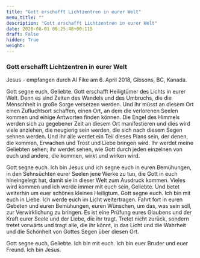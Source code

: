 ```yaml
---
title: "Gott erschafft Lichtzentren in eurer Welt"
menu_title: ""
description: "Gott erschafft Lichtzentren in eurer Welt"
date: 2020-08-01 06:25:48+00:115
draft: False
hidden: True
weight:
---
```

### Gott erschafft Lichtzentren in eurer Welt

Jesus - empfangen durch Al Fike am 6. April 2018, Gibsons, BC, Kanada.

Gott segne euch, Geliebte. Gott erschafft Heiligtümer des Lichts in eurer Welt. Denn es sind Zeiten des Wandels und des Umbruchs, die die Menschheit in große Sorge versetzen werden. Und ihr müsst an diesem Ort einen Zufluchtsort schaffen, einen Ort, an dem die verlorenen Seelen kommen und einige Antworten finden können. Die Engel des Himmels werden sich zu gegebener Zeit an diesem Ort manifestieren und dies wird viele anziehen, die neugierig sein werden, die sich nach diesem Segen sehnen werden. Und ihr alle werdet ein Teil dieses Plans sein, der denen, die kommen, Erwachen und Trost und Liebe bringen wird. Ihr werdet meine Geliebten sehen; ihr werdet sehen, wie Gott durch jeden einzelnen von euch und andere, die kommen, wirkt und wirken wird.

Gott segne euch. Ich bin Jesus und ich segne euch in euren Bemühungen, in den Sehnsüchten eurer Seelen jene Werke zu tun, die Gott in euch hineingelegt hat, damit sie in dieser Welt zum Ausdruck kommen. Vieles wird kommen und ich werde immer mit euch sein, Geliebte. Und betet weiterhin um euer schönes kleines Heiligtum. Gott segne euch. Ich bin mit euch in Liebe. Ich werde euch im Licht weitertragen. Fahrt fort in euren Gebeten und euren Bemühungen, euren Wünschen, um das, was sein soll, zur Verwirklichung zu bringen. Es ist eine Prüfung eures Glaubens und der Kraft eurer Seele und der Liebe, die ihr tragt. Tretet nicht zurück, sondern tretet vorwärts und tragt alle, die ihr könnt, in das Licht und die Wahrheit und die Schönheit von Gottes Segen über diesen Ort.

Gott segne euch, Geliebte. Ich bin mit euch. Ich bin euer Bruder und euer Freund. Ich bin Jesus.
